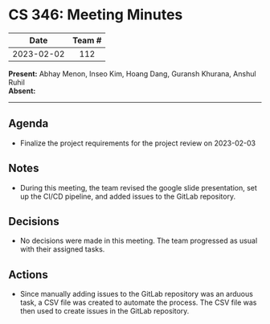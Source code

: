 # CS 346: Meeting Minutes

|    Date    | Team # |
| :--------: | :----: |
| 2023-02-02 |  112   |

**Present:** Abhay Menon, Inseo Kim, Hoang Dang, Guransh Khurana, Anshul Ruhil
<br/>
**Absent:**

---

## Agenda
- Finalize the project requirements for the project review on 2023-02-03

## Notes
- During this meeting, the team revised the google slide presentation, set up the CI/CD pipeline, and added issues to the GitLab repository.

## Decisions
- No decisions were made in this meeting. The team progressed as usual with their assigned tasks.

## Actions
- Since manually adding issues to the GitLab repository was an arduous task, a CSV file was created to automate the process. The CSV file was then used to create issues in the GitLab repository.
